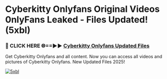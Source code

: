 # Cyberkitty Onlyfans Original Videos 0nlyFans Leaked - Files Updated! (5xbl)

<h3>🔴 CLICK HERE 🌐==►► <a href="https://tinyurl.com/2m67pmp6" rel="nofollow">Cyberkitty Onlyfans Updated Files</a></h3>

Get Cyberkitty Onlyfans and all content. Now you can access all videos and pictures of Cyberkitty Onlyfans. New Updated Files 2025!

[![5xbl](https://i.imgur.com/H4QAA4z.gif)](https://tinyurl.com/2m67pmp6)
